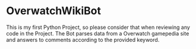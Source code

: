 # OverwatchWikiBot

This is my first Python Project, so please consider that when reviewing any code in the Project.
The Bot parses data from a Overwatch gamepedia site and answers to comments according to the provided keyword.
